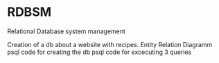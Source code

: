 # RDBSM
Relational Database system management

Creation of a db about a website with recipes. 
Entity Relation Diagramm
psql code for creating the db
psql code for excecuting 3 queries
